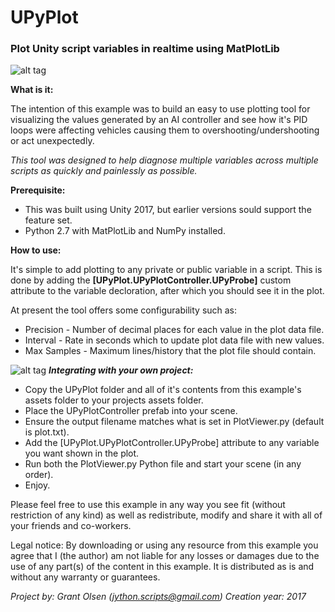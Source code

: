 # UPyPlot
### Plot Unity script variables in realtime using MatPlotLib


![alt tag](https://raw.githubusercontent.com/guiglass/UPyPlot/master/SceneLayout.png)

**What is it:**

The intention of this example was to build an easy to use plotting tool for visualizing the values generated by an AI controller and see how it's PID loops were affecting vehicles causing them to overshooting/undershooting or act unexpectedly.

_This tool was designed to help diagnose multiple variables across multiple scripts as quickly and painlessly as possible._

**Prerequisite:**

* This was built using Unity 2017, but earlier versions sould support the feature set.
* Python 2.7 with MatPlotLib and NumPy installed.

**How to use:**

It's simple to add plotting to any private or public variable in a script. This is done by adding the **[UPyPlot.UPyPlotController.UPyProbe]** custom attribute to the variable decloration, after which you should see it in the plot.

At present the tool offers some configurability such as:

* Precision - Number of decimal places for each value in the plot data file.
* Interval - Rate in seconds which to update plot data file with new values.
* Max Samples - Maximum lines/history that the plot file should contain.


![alt tag](https://raw.githubusercontent.com/guiglass/UPyPlot/master/ExampleAttributes.png)
**_Integrating with your own project:_**

* Copy the UPyPlot folder and all of it's contents from this example's assets folder to your projects assets folder.
* Place the UPyPlotController prefab into your scene.
* Ensure the output filename matches what is set in PlotViewer.py (default is plot.txt).
* Add the [UPyPlot.UPyPlotController.UPyProbe] attribute to any variable you want shown in the plot.
* Run both the PlotViewer.py Python file and start your scene (in any order). 
* Enjoy.


Please feel free to use this example in any way you see fit (without restriction of any kind) as well as redistribute, modify and share it with all of your friends and co-workers.

Legal notice:
By downloading or using any resource from this example you agree that I (the author) am not liable for any losses or damages due to the use of any part(s) of the content in this example. It is distributed as is and without any warranty or guarantees. 

*Project by: Grant Olsen (jython.scripts@gmail.com)
Creation year: 2017*





